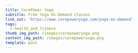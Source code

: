 ```yaml
---
title: CorePower Yoga
subtitle: Free Yoga On-Demand classes
link_out: 'https://www.corepoweryoga.com/yoga-on-demand'
tags:
  - health_and_fitness
thumb_img_path: /images/corepoweryoga.png
content_img_path: /images/corepoweryoga.png
template: post
---
```

